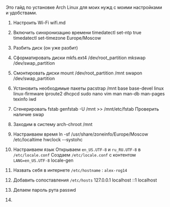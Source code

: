 Это гайд по установке Arch Linux для моих нужд с моими настройками и удобствами.

1. Настроить Wi-Fi wifi.md
2. Включить синхронизацию времени
    timedatectl set-ntp true
    timedatectl set-timezone Europe/Moscow
3. Разбить диск (он уже разбит)
4. Сформатировать диски
    mkfs.ext4 /dev/root_partition
    mkswap /dev/swap_partition
5. Смонтировать диски
    mount /dev/root_partition /mnt
    swapon /dev/swap_partition
6. Установить необходимые пакеты
    pacstrap /mnt base base-devel linux linux-firmware iproute2 dhcpcd sudo nano vim man man-db man-pages texinfo iwd
7. Сгенерировать fstab
    genfstab -U /mnt >> /mnt/etc/fstab
Проверить наличие swap
8. Заходим в систему 
    arch-chroot /mnt
9. Настраиваем время
    ln -sf /usr/share/zoneinfo/Europe/Moscow /etc/localtime
    hwclock --systohc
10. Настраиваем язык
Открываем `en_US.UTF-8` и `ru_RU.UTF-8` в `/etc/locale.conf`
Создаем `/etc/locale.conf` с контентом `LANG=en_US.UTF-8`
    locale-gen
11. Назвать себя в интернете `/etc/hostname` : `alex-rog14`
12. Добавить сопоставления `/etc/hosts`
    127.0.0.1        localhost
    ::1              localhost
    
13. Делаем пароль рута 
    passwd
14.  
